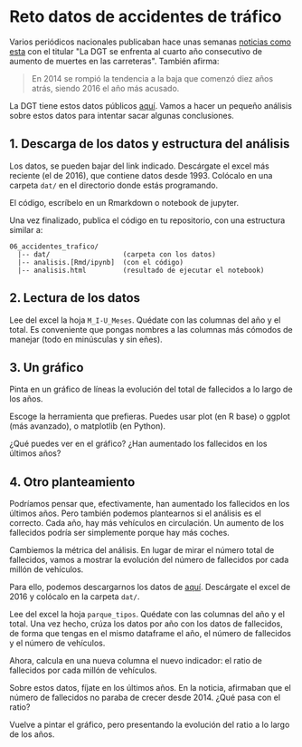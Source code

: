 # Reto datos de accidentes de tráfico

Varios periódicos nacionales publicaban hace unas semanas [noticias como esta](http://www.eldiario.es/politica/DGT-accidentes-trafico_0_673683119.html) con el titular "La DGT se enfrenta al cuarto año consecutivo de aumento de muertes en las carreteras". También afirma:

> En 2014 se rompió la tendencia a la baja que comenzó diez años atrás, siendo 2016 el año más acusado.

La DGT tiene estos datos públicos [aquí](http://www.dgt.es/es/seguridad-vial/estadisticas-e-indicadores/accidentes-30dias/series-historicas/). Vamos a hacer un pequeño análisis sobre estos datos para intentar sacar algunas conclusiones.

## 1. Descarga de los datos y estructura del análisis

Los datos, se pueden bajar del link indicado. Descárgate el excel más reciente (el de 2016), que contiene datos desde 1993. Colócalo en una carpeta `dat/` en el directorio donde estás programando.

El código, escríbelo en un Rmarkdown o notebook de jupyter.

Una vez finalizado, publica el código en tu repositorio, con una estructura similar a:

```
06_accidentes_trafico/
  |-- dat/                  (carpeta con los datos)
  |-- analisis.[Rmd/ipynb]  (con el código)
  |-- analisis.html         (resultado de ejecutar el notebook)
```

## 2. Lectura de los datos

Lee del excel la hoja `M_I-U_Meses`. Quédate con las columnas del año y el total. Es conveniente que pongas nombres a las columnas más cómodos de manejar (todo en minúsculas y sin eñes).

## 3. Un gráfico

Pinta en un gráfico de líneas la evolución del total de fallecidos a lo largo de los años.

Escoge la herramienta que prefieras. Puedes usar plot (en R base) o ggplot (más avanzado), o matplotlib (en Python).

¿Qué puedes ver en el gráfico? ¿Han aumentado los fallecidos en los últimos años?

## 4. Otro planteamiento

Podríamos pensar que, efectivamente, han aumentado los fallecidos en los últimos años. Pero también podemos plantearnos si el análisis es el correcto. Cada año, hay más vehículos en circulación. Un aumento de los fallecidos podría ser simplemente porque hay más coches.

Cambiemos la métrica del análisis. En lugar de mirar el número total de fallecidos, vamos a mostrar la evolución del número de fallecidos por cada millón de vehículos.

Para ello, podemos descargarnos los datos de [aquí](http://www.dgt.es/es/seguridad-vial/estadisticas-e-indicadores/parque-vehiculos/series-historicas/). Descárgate el excel de 2016 y colócalo en la carpeta `dat/`.

Lee del excel la hoja `parque_tipos`. Quédate con las columnas del año y el total. Una vez hecho, crúza los datos por año con los datos de fallecidos, de forma que tengas en el mismo dataframe el año, el número de fallecidos y el número de vehículos.

Ahora, calcula en una nueva columna el nuevo indicador: el ratio de fallecidos por cada millón de vehículos.

Sobre estos datos, fíjate en los últimos años. En la noticia, afirmaban que el número de fallecidos no paraba de crecer desde 2014. ¿Qué pasa con el ratio?

Vuelve a pintar el gráfico, pero presentando la evolución del ratio a lo largo de los años.
